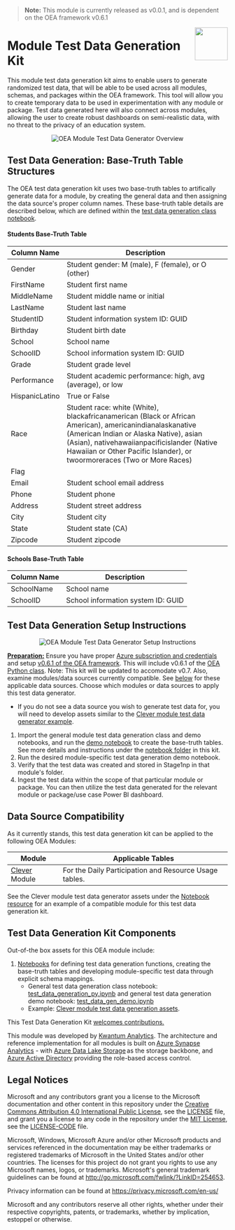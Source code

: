 > **Note:** This module is currently released as v0.0.1, and is dependent on the OEA framework v0.6.1

<img align="right" height="75" src="https://github.com/microsoft/OpenEduAnalytics/blob/main/docs/pics/oea-logo-nobg.png">

# Module Test Data Generation Kit

This module test data generation kit aims to enable users to generate randomized test data, that will be able to be used across all modules, schemas, and packages within the OEA framework. This tool will allow you to create temporary data to be used in experimentation with any module or package. Test data generated here will also connect across modules, allowing the user to create robust dashboards on semi-realistic data, with no threat to the privacy of an education system.

<p align="center">
  <img src="https://github.com/cstohlmann/OpenEduAnalytics/blob/main/modules/module_test_data_generation_kit/docs/images/module_test_data_gen_overview.png" alt="OEA Module Test Data Generator Overview"/>
</p>

## Test Data Generation: Base-Truth Table Structures

The OEA test data generation kit uses two base-truth tables to artifically generate data for a module, by creating the general data and then assigning the data source's proper column names. These base-truth table details are described below, which are defined within the [test data generation class notebook](https://github.com/microsoft/OpenEduAnalytics/blob/main/modules/module_test_data_generation_kit/notebook/test_data_generation_py.ipynb).

#### Students Base-Truth Table

| Column Name | Description |
|-----------|---------------|
|Gender     |Student gender: M (male), F (female), or O (other) |
|FirstName  |Student first name       |
|MiddleName |Student middle name or initial         |
|LastName   |Student last name         |
|StudentID  |Student information system ID: GUID|
|Birthday   |Student birth date |
|School     |School name |
|SchoolID   |School information system ID: GUID|
|Grade      |Student grade level |
|Performance|Student academic performance: high, avg (average), or low |
|HispanicLatino|True or False |
|Race       |Student race: white (White), blackafricanamerican (Black or African American), americanindianalaskanative (American Indian or Alaska Native), asian (Asian), nativehawaiianpacificislander (Native Hawaiian or Other Pacific Islander), or twoormoreraces (Two or More Races)|
|Flag       | |
|Email      |Student school email address |
|Phone      |Student phone |
|Address    |Student street address |
|City       |Student city |
|State      |Student state (CA) |
|Zipcode    |Student zipcode |

#### Schools Base-Truth Table

|Column Name|Description    |
|-----------|---------------|
|SchoolName |School name |
|SchoolID   |School information system ID: GUID|

## Test Data Generation Setup Instructions

<p align="center">
  <img src="https://github.com/cstohlmann/OpenEduAnalytics/blob/main/modules/module_test_data_generation_kit/docs/images/module_test_data_gen_setup_visual.png" alt="OEA Module Test Data Generator Setup Instructions"/>
</p>

<ins><strong>Preparation:</ins></strong> Ensure you have proper [Azure subscription and credentials](https://github.com/microsoft/OpenEduAnalytics/tree/main/framework) and setup [v0.6.1 of the OEA framework](https://github.com/microsoft/OpenEduAnalytics/tree/main/framework#setup-of-framework-assets). This will include v0.6.1 of the [OEA Python class](https://github.com/microsoft/OpenEduAnalytics/blob/main/framework/synapse/notebook/OEA_py.ipynb). Note: This kit will be updated to accomodate v0.7. 
Also, examine modules/data sources currently compatible. See [below](https://github.com/microsoft/OpenEduAnalytics/tree/main/modules/module_test_data_generation_kit#data-source-compatibility) for these applicable data sources. Choose which modules or data sources to apply this test data generator.
    
 - If you do not see a data source you wish to generate test data for, you will need to develop assets similar to the [Clever module test data generator example](https://github.com/microsoft/OpenEduAnalytics/tree/main/modules/module_test_data_generation_kit/notebook/Clever_module).

1. Import the general module test data generation class and demo notebooks, and run the [demo notebook](https://github.com/microsoft/OpenEduAnalytics/blob/main/modules/module_test_data_generation_kit/notebook/test_data_gen_demo.ipynb) to create the base-truth tables. See more details and instructions under the [notebook folder](https://github.com/microsoft/OpenEduAnalytics/tree/main/modules/module_test_data_generation_kit/notebook) in this kit.
2. Run the desired module-specific test data generation demo notebook.
3. Verify that the test data was created and stored in Stage1np in that module's folder.
4. Ingest the test data within the scope of that particular module or package. You can then utilize the test data generated for the relevant module or package/use case Power BI dashboard.

## Data Source Compatibility

As it currently stands, this test data generation kit can be applied to the following OEA Modules:

| Module | Applicable Tables |
| --- | --- |
| [Clever](https://github.com/microsoft/OpenEduAnalytics/tree/main/modules/module_catalog/Clever) Module | For the Daily Participation and Resource Usage tables. |

See the Clever module test data generator assets under the [Notebook resource](https://github.com/microsoft/OpenEduAnalytics/blob/main/modules/module_test_data_generation_kit/notebook/Clever_module) for an example of a compatible module for this test data generation kit.

## Test Data Generation Kit Components

Out-of-the box assets for this OEA module include:

1. [Notebooks](https://github.com/microsoft/OpenEduAnalytics/tree/main/modules/module_test_data_generation_kit/notebook) for defining test data generation functions, creating the base-truth tables and developing module-specific test data through explicit schema mappings.
    * General test data generation class notebook: [test_data_generation_py.ipynb](https://github.com/microsoft/OpenEduAnalytics/blob/main/modules/module_test_data_generation_kit/notebook/test_data_generation_py.ipynb) and general test data generation demo notebook: [test_data_gen_demo.ipynb](https://github.com/microsoft/OpenEduAnalytics/blob/main/modules/module_test_data_generation_kit/notebook/test_data_gen_demo.ipynb)
    * Example: [Clever module test data generation assets](https://github.com/microsoft/OpenEduAnalytics/tree/main/modules/module_test_data_generation_kit/notebook/Clever_module).

This Test Data Generation Kit [welcomes contributions.](https://github.com/microsoft/OpenEduAnalytics/blob/main/docs/license/CONTRIBUTING.md)

This module was developed by [Kwantum Analytics](https://www.kwantumedu.com/). The architecture and reference implementation for all modules is built on [Azure Synapse Analytics](https://azure.microsoft.com/en-us/services/synapse-analytics/) - with [Azure Data Lake Storage](https://docs.microsoft.com/en-us/azure/storage/blobs/data-lake-storage-introduction) as the storage backbone,  and [Azure Active Directory](https://azure.microsoft.com/en-us/services/active-directory/) providing the role-based access control.

## Legal Notices

Microsoft and any contributors grant you a license to the Microsoft documentation and other content
in this repository under the [Creative Commons Attribution 4.0 International Public License](https://creativecommons.org/licenses/by/4.0/legalcode),
see the [LICENSE](https://github.com/microsoft/OpenEduAnalytics/blob/main/docs/license/LICENSE) file, and grant you a license to any code in the repository under the [MIT License](https://opensource.org/licenses/MIT), see the
[LICENSE-CODE](https://github.com/microsoft/OpenEduAnalytics/blob/main/docs/license/LICENSE-CODE) file.

Microsoft, Windows, Microsoft Azure and/or other Microsoft products and services referenced in the documentation
may be either trademarks or registered trademarks of Microsoft in the United States and/or other countries.
The licenses for this project do not grant you rights to use any Microsoft names, logos, or trademarks.
Microsoft's general trademark guidelines can be found at <http://go.microsoft.com/fwlink/?LinkID=254653>.

Privacy information can be found at <https://privacy.microsoft.com/en-us/>

Microsoft and any contributors reserve all other rights, whether under their respective copyrights, patents,
or trademarks, whether by implication, estoppel or otherwise.
